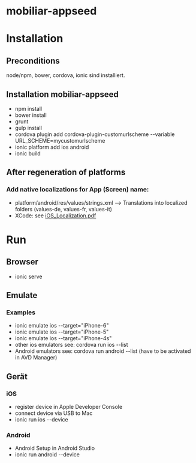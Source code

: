 # mobiliar-appseed
# Installation

## Preconditions
node/npm, bower, cordova, ionic sind installiert.

## Installation mobiliar-appseed
* npm install
* bower install
* grunt
* gulp install
* cordova plugin add cordova-plugin-customurlscheme --variable URL_SCHEME=mycustomurlscheme
* ionic platform add ios android
* ionic build

## After regeneration of platforms
### Add native localizations for App (Screen) name:
* platform/android/res/values/strings.xml --> Translations into localized folders (values-de, values-fr, values-it)
* XCode: see [iOS_Localization.pdf](docs/iOS_Localization.pdf)

# Run
## Browser
* ionic serve

## Emulate
### Examples
* ionic emulate ios --target="iPhone-6"
* ionic emulate ios --target="iPhone-5"
* ionic emulate ios --target="iPhone-4s"
* other ios emulators see: cordova run ios --list
* Android emulators see: cordova run android --list (have to be activated in AVD Manager)


## Gerät
### iOS
* register device in Apple Developer Console
* connect device via USB to Mac
* ionic run ios --device
### Android
* Android Setup in Android Studio
* ionic run android --device
